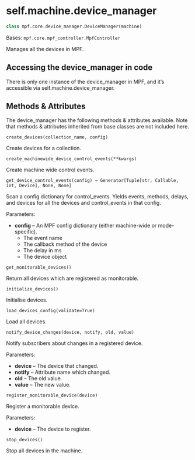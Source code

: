 
# self.machine.device_manager

``` python
class mpf.core.device_manager.DeviceManager(machine)
```

Bases: `mpf.core.mpf_controller.MpfController`

Manages all the devices in MPF.

## Accessing the device_manager in code

There is only one instance of the device_manager in MPF, and it’s accessible via self.machine.device_manager.

## Methods & Attributes

The device_manager has the following methods & attributes available. Note that methods & attributes inherited from base classes are not included here.

`create_devices(collection_name, config)`

Create devices for a collection.

`create_machinewide_device_control_events(**kwargs)`

Create machine wide control events.

`get_device_control_events(config) → Generator[Tuple[str, Callable, int, Device], None, None]`

Scan a config dictionary for control_events. Yields events, methods, delays, and devices for all the devices and control_events in that config.


Parameters:

* **config** – An MPF config dictionary (either machine-wide or mode- specific).
  * The event name
  * The callback method of the device
  * The delay in ms
  * The device object

`get_monitorable_devices()`

Return all devices which are registered as monitorable.

`initialize_devices()`

Initialise devices.

`load_devices_config(validate=True)`

Load all devices.

`notify_device_changes(device, notify, old, value)`

Notify subscribers about changes in a registered device.

Parameters:

* **device** – The device that changed.
* **notify** – Attribute name which changed.
* **old** – The old value.
* **value** – The new value.

`register_monitorable_device(device)`

Register a monitorable device.

Parameters:

* **device** – The device to register.

`stop_devices()`

Stop all devices in the machine.
